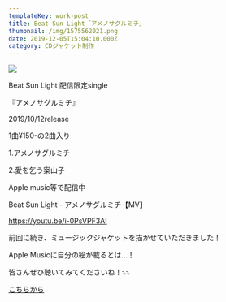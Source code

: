 ```yaml
---
templateKey: work-post
title: Beat Sun Light「アメノサグルミチ」
thumbnail: /img/1575562021.png
date: 2019-12-05T15:04:10.000Z
category: CDジャケット制作
---
```

![](/img/1575562021.png)

Beat Sun Light  配信限定single

『アメノサグルミチ』

   2019/10/12release

1曲¥150-の2曲入り

1.アメノサグルミチ

2.愛を乞う案山子

Apple music等で配信中

Beat Sun Light - アメノサグルミチ【MV】

https://youtu.be/i-0PsVPF3AI

前回に続き、ミュージックジャケットを描かせていただきました！

Apple Musicに自分の絵が載るとは…！

皆さんぜひ聴いてみてくださいね！⤵︎⤵︎

[こちらから](https://music.apple.com/jp/album/%E6%84%9B%E3%82%92%E4%B9%9E%E3%81%86%E6%A1%88%E5%B1%B1%E5%AD%90/1480948823?i=1480948980)
